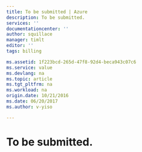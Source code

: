 ```yaml
---
title: To be submitted | Azure
description: To be submitted.
services: ''
documentationcenter: ''
author: squillace
manager: timlt
editor: ''
tags: billing

ms.assetid: 1f223bcd-265d-47f8-92d4-beca943c07c6
ms.service: value
ms.devlang: na
ms.topic: article
ms.tgt_pltfrm: na
ms.workload: na
origin.date: 10/21/2016
ms.date: 06/20/2017
ms.author: v-yiso

---
```

# To be submitted.